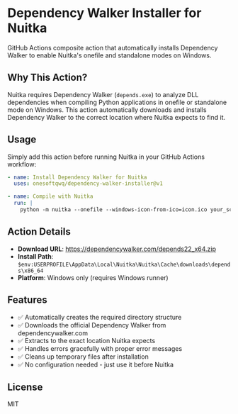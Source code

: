 # Dependency Walker Installer for Nuitka

GitHub Actions composite action that automatically installs Dependency Walker to enable Nuitka's onefile and standalone modes on Windows.

## Why This Action?

Nuitka requires Dependency Walker (`depends.exe`) to analyze DLL dependencies when compiling Python applications in onefile or standalone mode on Windows. This action automatically downloads and installs Dependency Walker to the correct location where Nuitka expects to find it.

## Usage

Simply add this action before running Nuitka in your GitHub Actions workflow:

```yaml
- name: Install Dependency Walker for Nuitka
  uses: onesoftqwq/dependency-walker-installer@v1

- name: Compile with Nuitka
  run: |
    python -m nuitka --onefile --windows-icon-from-ico=icon.ico your_script.py
```

## Action Details

- **Download URL**: https://dependencywalker.com/depends22_x64.zip
- **Install Path**: `$env:USERPROFILE\AppData\Local\Nuitka\Nuitka\Cache\downloads\depends\x86_64`
- **Platform**: Windows only (requires Windows runner)

## Features

- ✅ Automatically creates the required directory structure
- ✅ Downloads the official Dependency Walker from dependencywalker.com
- ✅ Extracts to the exact location Nuitka expects
- ✅ Handles errors gracefully with proper error messages
- ✅ Cleans up temporary files after installation
- ✅ No configuration needed - just use it before Nuitka

## License

MIT
